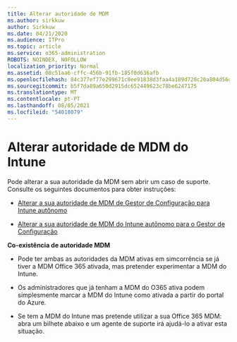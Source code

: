 ```yaml
---
title: Alterar autoridade de MDM
ms.author: sirkkuw
author: Sirkkuw
ms.date: 04/21/2020
ms.audience: ITPro
ms.topic: article
ms.service: o365-administration
ROBOTS: NOINDEX, NOFOLLOW
localization_priority: Normal
ms.assetid: 08c51aa6-cffc-456b-91fb-185f0d636afb
ms.openlocfilehash: 84c377ef77e299671c0ee91838d3faa4a189d720c20a804d56d3323823b701c2
ms.sourcegitcommit: b5f7da89a650d2915dc652449623c78be6247175
ms.translationtype: MT
ms.contentlocale: pt-PT
ms.lasthandoff: 08/05/2021
ms.locfileid: "54018079"
---
```

# <a name="change-intune-mdm-authority"></a>Alterar autoridade de MDM do Intune

Pode alterar a sua autoridade da MDM sem abrir um caso de suporte. Consulte os seguintes documentos para obter instruções:
  
- [Alterar a sua autoridade de MDM de Gestor de Configuração para Intune autônomo](https://docs.microsoft.com/configmgr/mdm/deploy-use/migrate-change-mdm-authority)
    
- [Alterar a sua autoridade de MDM do Intune autônomo para o Gestor de Configuração](https://docs.microsoft.com/configmgr/mdm/deploy-use/change-mdm-authority)
    
 **Co-existência de autoridade MDM**
  
- Pode ter ambas as autoridades da MDM ativas em simcorrência se já tiver a MDM Office 365 ativada, mas pretender experimentar a MDM do Intune.
    
- Os administradores que já tenham a MDM do O365 ativa podem simplesmente marcar a MDM do Intune como ativada a partir do portal do Azure.
    
- Se tem a MDM do Intune mas pretende utilizar a sua Office 365 MDM: abra um bilhete abaixo e um agente de suporte irá ajudá-lo a ativar esta situação.
    

